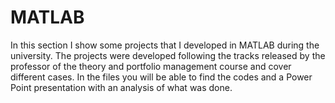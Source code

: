 # MATLAB
In this section I show some projects that I developed in MATLAB during the university. The projects were developed following the tracks released by the professor of the theory and portfolio management course and cover different cases. In the files you will be able to find the codes and a Power Point presentation with an analysis of what was done.
